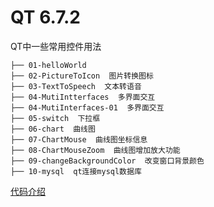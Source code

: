 # QT 6.7.2
QT中一些常用控件用法
```
├── 01-helloWorld  
├── 02-PictureToIcon  图片转换图标
├── 03-TextToSpeech  文本转语音
├── 04-MutiIntterfaces  多界面交互
├── 04-MutiInterfaces-01  多界面交互
├── 05-switch  下拉框
├── 06-chart  曲线图
├── 07-ChartMouse  曲线图坐标信息
├── 08-ChartMouseZoom  曲线图增加放大功能
├── 09-changeBackgroundColor  改变窗口背景颜色
├── 10-mysql  qt连接mysql数据库
```
[代码介绍](https://blog.csdn.net/shilichangtin/article/details/140526577)

